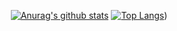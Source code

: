  <div align=center>
	
 [![Anurag's github stats](https://github-readme-stats.vercel.app/api?username=dlrtn)](https://github.com/dlrtn/github-readme-stats)
[![Top Langs](https://github-readme-stats.vercel.app/api/top-langs/?useranme=dlrtn&layout=compact)](https://github.com/dlrtn/github-readme-stats))

 </div>

